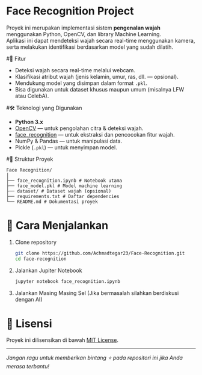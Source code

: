 # Face Recognition Project

Proyek ini merupakan implementasi sistem **pengenalan wajah** menggunakan Python, OpenCV, dan library Machine Learning.  
Aplikasi ini dapat mendeteksi wajah secara real-time menggunakan kamera, serta melakukan identifikasi berdasarkan model yang sudah dilatih.

#📌 Fitur
- Deteksi wajah secara real-time melalui webcam.
- Klasifikasi atribut wajah (jenis kelamin, umur, ras, dll. — opsional).
- Mendukung model yang disimpan dalam format `.pkl`.
- Bisa digunakan untuk dataset khusus maupun umum (misalnya LFW atau CelebA).

#🛠 Teknologi yang Digunakan
- **Python 3.x**
- [OpenCV](https://opencv.org/) — untuk pengolahan citra & deteksi wajah.
- [face_recognition](https://github.com/ageitgey/face_recognition) — untuk ekstraksi dan pencocokan fitur wajah.
- NumPy & Pandas — untuk manipulasi data.
- Pickle (`.pkl`) — untuk menyimpan model.

#📂 Struktur Proyek
```
Face Recognition/
│
├── face_recognition.ipynb # Notebook utama
├── face_model.pkl # Model machine learning
├── dataset/ # Dataset wajah (opsional)
├── requirements.txt # Daftar dependencies
└── README.md # Dokumentasi proyek
```

# 🚀 Cara Menjalankan
1. Clone repository
   ```bash
   git clone https://github.com/Achmadtegar23/Face-Recognition.git
   cd face-recognition
2. Jalankan Jupiter Notebook
   ```bash
   jupyter notebook face_recognition.ipynb
3. Jalankan Masing Masing Sel (Jika bermasalah silahkan berdiskusi dengan AI)

# 📄 Lisensi
Proyek ini dilisensikan di bawah [MIT License](LICENSE).

---

_Jangan ragu untuk memberikan bintang ⭐ pada repositori ini jika Anda merasa terbantu!_




